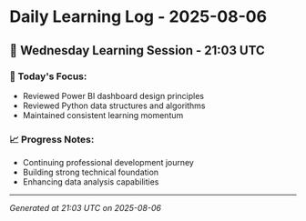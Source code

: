 # Daily Learning Log - 2025-08-06

## 📅 Wednesday Learning Session - 21:03 UTC

### 🎯 Today's Focus:
- Reviewed Power BI dashboard design principles
- Reviewed Python data structures and algorithms
- Maintained consistent learning momentum

### 📈 Progress Notes:
- Continuing professional development journey
- Building strong technical foundation
- Enhancing data analysis capabilities

---
*Generated at 21:03 UTC on 2025-08-06*
